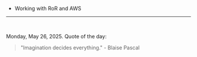 - Working with RoR and AWS

---

<br>

<!-- quote_marker -->
Monday, May 26, 2025. Quote of the day:

> "Imagination decides everything." - Blaise Pascal
